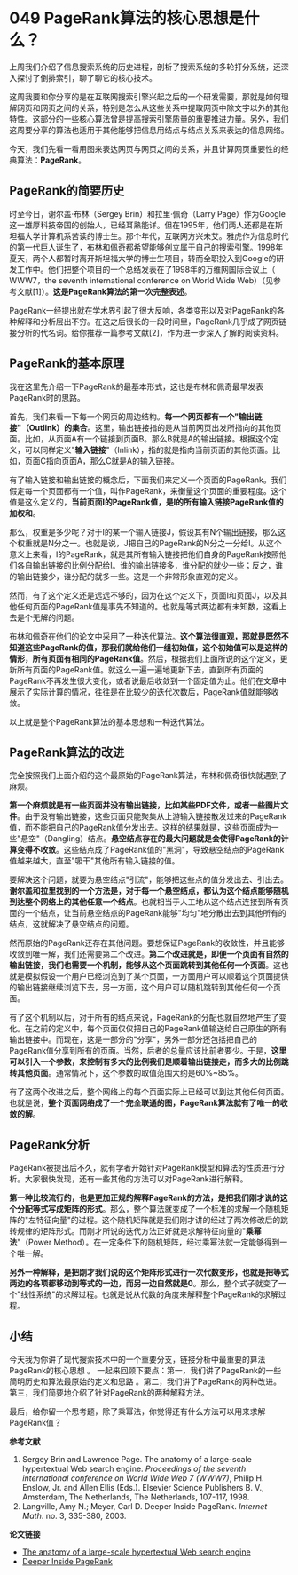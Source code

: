 # 049 PageRank算法的核心思想是什么？

上周我们介绍了信息搜索系统的历史进程，剖析了搜索系统的多轮打分系统，还深入探讨了倒排索引，聊了聊它的核心技术。

这周我要和你分享的是在互联网搜索引擎兴起之后的一个研发需要，那就是如何理解网页和网页之间的关系，特别是怎么从这些关系中提取网页中除文字以外的其他特性。这部分的一些核心算法曾是提高搜索引擎质量的重要推进力量。另外，我们这周要分享的算法也适用于其他能够把信息用结点与结点关系来表达的信息网络。

今天，我们先看一看用图来表达网页与网页之间的关系，并且计算网页重要性的经典算法：**PageRank**。

## PageRank的简要历史

时至今日，谢尔盖·布林（Sergey Brin）和拉里·佩奇（Larry
Page）作为Google这一雄厚科技帝国的创始人，已经耳熟能详。但在1995年，他们两人还都是在斯坦福大学计算机系苦读的博士生。那个年代，互联网方兴未艾。雅虎作为信息时代的第一代巨人诞生了，布林和佩奇都希望能够创立属于自己的搜索引擎。1998年夏天，两个人都暂时离开斯坦福大学的博士生项目，转而全职投入到Google的研发工作中。他们把整个项目的一个总结发表在了1998年的万维网国际会议上（
WWW7，the seventh international conference on World Wide
Web）（见参考文献\[1\]）。**这是PageRank算法的第一次完整表述**。

PageRank一经提出就在学术界引起了很大反响，各类变形以及对PageRank的各种解释和分析层出不穷。在这之后很长的一段时间里，PageRank几乎成了网页链接分析的代名词。给你推荐一篇参考文献\[2\]，作为进一步深入了解的阅读资料。

## PageRank的基本原理

我在这里先介绍一下PageRank的最基本形式，这也是布林和佩奇最早发表PageRank时的思路。

首先，我们来看一下每一个网页的周边结构。**每一个网页都有一个"输出链接"（Outlink）的集合**。这里，输出链接指的是从当前网页出发所指向的其他页面。比如，从页面A有一个链接到页面B。那么B就是A的输出链接。根据这个定义，可以同样定义"**输入链接**"（Inlink），指的就是指向当前页面的其他页面。比如，页面C指向页面A，那么C就是A的输入链接。

有了输入链接和输出链接的概念后，下面我们来定义一个页面的PageRank。我们假定每一个页面都有一个值，叫作PageRank，来衡量这个页面的重要程度。这个值是这么定义的，**当前页面I的PageRank值，是I的所有输入链接PageRank值的加权和**。

那么，权重是多少呢？对于I的某一个输入链接J，假设其有N个输出链接，那么这个权重就是N分之一。也就是说，J把自己的PageRank的N分之一分给I。从这个意义上来看，I的PageRank，就是其所有输入链接把他们自身的PageRank按照他们各自输出链接的比例分配给I。谁的输出链接多，谁分配的就少一些；反之，谁的输出链接少，谁分配的就多一些。这是一个非常形象直观的定义。

然而，有了这个定义还是远远不够的，因为在这个定义下，页面I和页面J，以及其他任何页面的PageRank值是事先不知道的。也就是等式两边都有未知数，这看上去是个无解的问题。

布林和佩奇在他们的论文中采用了一种迭代算法。**这个算法很直观，那就是既然不知道这些PageRank的值，那我们就给他们一组初始值，这个初始值可以是这样的情形，所有页面有相同的PageRank值**。然后，根据我们上面所说的这个定义，更新所有页面的PageRank值。就这么一遍一遍地更新下去，直到所有页面的PageRank不再发生很大变化，或者说最后收敛到一个固定值为止。他们在文章中展示了实际计算的情况，往往是在比较少的迭代次数后，PageRank值就能够收敛。

以上就是整个PageRank算法的基本思想和一种迭代算法。

## PageRank算法的改进

完全按照我们上面介绍的这个最原始的PageRank算法，布林和佩奇很快就遇到了麻烦。

**第一个麻烦就是有一些页面并没有输出链接，比如某些PDF文件，或者一些图片文件**。由于没有输出链接，这些页面只能聚集从上游输入链接散发过来的PageRank值，而不能把自己的PageRank值分发出去。这样的结果就是，这些页面成为一些"悬空"（Dangling）结点。**悬空结点存在的最大问题就是会使得PageRank的计算变得不收敛**。这些结点成了PageRank值的"黑洞"，导致悬空结点的PageRank值越来越大，直至"吸干"其他所有输入链接的值。

要解决这个问题，就要为悬空结点"引流"，能够把这些点的值分发出去、引出去。**谢尔盖和拉里找到的一个方法是，对于每一个悬空结点，都认为这个结点能够随机到达整个网络上的其他任意一个结点**。也就相当于人工地从这个结点连接到所有页面的一个结点，让当前悬空结点的PageRank能够"均匀"地分散出去到其他所有的结点，这就解决了悬空结点的问题。

然而原始的PageRank还存在其他问题。要想保证PageRank的收敛性，并且能够收敛到唯一解，我们还需要第二个改进。**第二个改进就是，即便一个页面有自然的输出链接，我们也需要一个机制，能够从这个页面跳转到其他任何一个页面**。这也就是模拟假设一个用户已经浏览到了某个页面，一方面用户可以顺着这个页面提供的输出链接继续浏览下去，另一方面，这个用户可以随机跳转到其他任何一个页面。

有了这个机制以后，对于所有的结点来说，PageRank的分配也就自然地产生了变化。在之前的定义中，每个页面仅仅把自己的PageRank值输送给自己原生的所有输出链接中。而现在，这是一部分的"分享"，另外一部分还包括把自己的PageRank值分享到所有的页面。当然，后者的总量应该比前者要少。于是，**这里可以引入一个参数，来控制有多大的比例我们是顺着输出链接走，而多大的比例跳转其他页面**。通常情况下，这个参数的取值范围大约是60%\~85%。

有了这两个改进之后，整个网络上的每个页面实际上已经可以到达其他任何页面。也就是说，**整个页面网络成了一个完全联通的图，PageRank算法就有了唯一的收敛的解**。

## PageRank分析

PageRank被提出后不久，就有学者开始针对PageRank模型和算法的性质进行分析。大家很快发现，还有一些其他的方法可以对PageRank进行解释。

**第一种比较流行的，也是更加正规的解释PageRank的方法，是把我们刚才说的这个分配等式写成矩阵的形式**。那么，整个算法就变成了一个标准的求解一个随机矩阵的"左特征向量"的过程。这个随机矩阵就是我们刚才讲的经过了两次修改后的跳转规律的矩阵形式。而刚才所说的迭代方法正好就是求解特征向量的"**乘幂法**"（Power
Method）。在一定条件下的随机矩阵，经过乘幂法就一定能够得到一个唯一解。

**另外一种解释，是把刚才我们说的这个矩阵形式进行一次代数变形，也就是把等式两边的各项都移动到等式的一边，而另一边自然就是0**。那么，整个式子就变了一个"线性系统"的求解过程。也就是说从代数的角度来解释整个PageRank的求解过程。

## 小结

今天我为你讲了现代搜索技术中的一个重要分支，链接分析中最重要的算法PageRank的核心思想
。
一起来回顾下要点：第一，我们讲了PageRank的一些简明历史和算法最原始的定义和思路
。第二，我们讲了PageRank的两种改进。第三，我们简要地介绍了针对PageRank的两种解释方法。

最后，给你留一个思考题，除了乘幂法，你觉得还有什么方法可以用来求解PageRank值？

**参考文献**

1.  Sergey Brin and Lawrence Page. The anatomy of a large-scale
    hypertextual Web search engine. *Proceedings of the seventh
    international conference on World Wide Web 7 (WWW7)*, Philip H.
    Enslow, Jr. and Allen Ellis (Eds.). Elsevier Science Publishers B.
    V., Amsterdam, The Netherlands, The Netherlands, 107-117, 1998.
2.  Langville, Amy N.; Meyer, Carl D. Deeper Inside PageRank. *Internet
    Math*. no. 3, 335-380, 2003.

**论文链接**

-   [The anatomy of a large-scale hypertextual Web search
    engine](http://infolab.stanford.edu/~backrub/google.html)
-   [Deeper Inside
    PageRank](http://meyer.math.ncsu.edu/Meyer/PS_Files/DeeperInsidePR.pdf)
